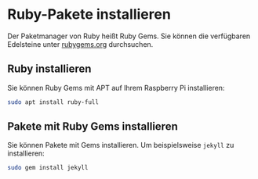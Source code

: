 # Ruby-Pakete installieren

Der Paketmanager von Ruby heißt Ruby Gems. Sie können die verfügbaren Edelsteine ​​unter [rubygems.org](http://rubygems.org/gems) durchsuchen.

## Ruby installieren

Sie können Ruby Gems mit APT auf Ihrem Raspberry Pi installieren:

```bash
sudo apt install ruby-full
```

## Pakete mit Ruby Gems installieren

Sie können Pakete mit Gems installieren. Um beispielsweise `jekyll` zu installieren:

```bash
sudo gem install jekyll
```